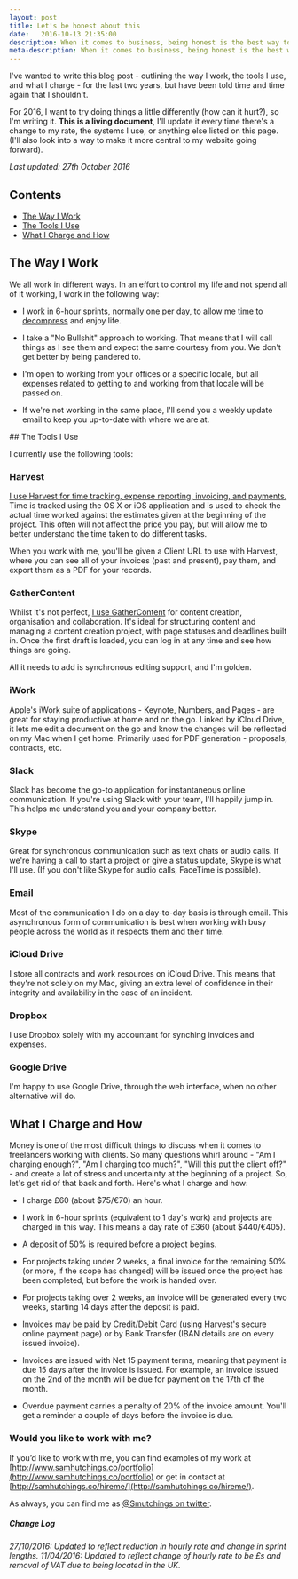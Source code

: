 ```yaml
---
layout: post
title: Let's be honest about this
date:   2016-10-13 21:35:00
description: When it comes to business, being honest is the best way to go. In this post, I outline how I work, what tools I use and how much I charge.
meta-description: When it comes to business, being honest is the best way to go. In this post, I outline how I work, what tools I use and how much I charge.
---
```


I've wanted to write this blog post - outlining the way I work, the tools I use, and what I charge -  for the last two years, but have been told time and time again that I shouldn't. 

For 2016, I want to try doing things a little differently (how can it hurt?), so I'm writing it. **This is a living document**, I'll update it every time there's a change to my rate, the systems I use, or anything else listed on this page. (I'll also look into a way to make it more central to my website going forward).

*Last updated: 27th October 2016*

## Contents

- <a href="#the-way-i-work">The Way I Work</a>
- <a href ="#the-tools-i-use">The Tools I Use</a>
- <a href="#what-i-charge-and-how">What I Charge and How</a>

## <div id = "the-way-i-work">The Way I Work</div>


We all work in different ways. In an effort to control my life and not spend all of it working, I work in the following way:

- I work in 6-hour sprints, normally one per day, to allow me [time to decompress](https://medium.com/lessons-learned-1/it-attacks-from-within-d2f50e9da5ef#.ucf4usnrp) and enjoy life.

- I take a "No Bullshit" approach to working. That means that I will call things as I see them and expect the same courtesy from you. We don't get better by being pandered to.

- I'm open to working from your offices or a specific locale, but all expenses related to getting to and working from that locale will be passed on.

- If we're not working in the same place, I'll send you a weekly update email to keep you up-to-date with where we are at.

<div id = "the-tools-i-use">
## The Tools I Use
</div>

I currently use the following tools:

### Harvest

[I use Harvest for time tracking, expense reporting, invoicing, and payments.](http://try.hrv.st/8-72883) Time is tracked using the OS X or iOS application and is used to check the actual time worked against the estimates given at the beginning of the project. This often will not affect the price you pay, but will allow me to better understand the time taken to do different tasks.

When you work with me, you'll be given a Client URL to use with Harvest, where you can see all of your invoices (past and present), pay them, and export them as a PDF for your records.

### GatherContent

Whilst it's not perfect, [I use GatherContent](http://gathercontent.com) for content creation, organisation and collaboration. It's ideal for structuring content and managing a content creation project, with page statuses and deadlines built in. Once the first draft is loaded, you can log in at any time and see how things are going. 


All it needs to add is synchronous editing support, and I'm golden.

### iWork

Apple's iWork suite of applications - Keynote, Numbers, and Pages - are great for staying productive at home and on the go. Linked by iCloud Drive, it lets me edit a document on the go and know the changes will be reflected on my Mac when I get home. Primarily used for PDF generation - proposals, contracts, etc.

### Slack

Slack has become the go-to application for instantaneous online communication. If you're using Slack with your team, I'll happily jump in. This helps me understand you and your company better.

### Skype

Great for synchronous communication such as text chats or audio calls. If we're having a call to start a project or give a status update, Skype is what I'll use. (If you don't like Skype for audio calls, FaceTime is possible).

### Email

Most of the communication I do on a day-to-day basis is through email. This asynchronous form of communication is best when working with busy people across the world as it respects them and their time.

### iCloud Drive

I store all contracts and work resources on iCloud Drive. This means that they're not solely on my Mac, giving an extra level of confidence in their integrity and availability in the case of an incident. 

### Dropbox

I use Dropbox solely with my accountant for synching invoices and expenses. 

### Google Drive

I'm happy to use Google Drive, through the web interface, when no other alternative will do.

## <div id = "what-i-charge-and-how">What I Charge and How</div>

Money is one of the most difficult things to discuss when it comes to freelancers working with clients. So many questions whirl around - "Am I charging enough?", "Am I charging too much?", "Will this put the client off?" - and create a lot of stress and uncertainty at the beginning of a project. So, let's get rid of that back and forth. Here's what I charge and how:

- I charge £60 (about $75/€70) an hour.

- I work in 6-hour sprints (equivalent to 1 day's work) and projects are charged in this way. This means a day rate of £360 (about $440/€405).

- A deposit of 50% is required before a project begins.

- For projects taking under 2 weeks, a final invoice for the remaining 50% (or more, if the scope has changed) will be issued once the project has been completed, but before the work is handed over.

- For projects taking over 2 weeks, an invoice will be generated every two weeks, starting 14 days after the deposit is paid.

- Invoices may be paid by Credit/Debit Card (using Harvest's secure online payment page) or by Bank Transfer (IBAN details are on every issued invoice).

- Invoices are issued with Net 15 payment terms, meaning that payment is due 15 days after the invoice is issued. For example, an invoice issued on the 2nd of the month will be due for payment on the 17th of the month.

- Overdue payment carries a penalty of 20% of the invoice amount. You'll get a reminder a couple of days before the invoice is due. 

### Would you like to work with me?

If you’d like to work with me, you can find examples of my work at [http://www.samhutchings.co/portfolio](http://www.samhutchings.co/portfolio) or get in contact at [http://samhutchings.co/hireme/](http://samhutchings.co/hireme/).

As always, you can find me as [@Smutchings on twitter](http://twitter.com/@smutchings).

##### Change Log

_27/10/2016: Updated to reflect reduction in hourly rate and change in sprint lengths._
_11/04/2016: Updated to reflect change of hourly rate to be £s and removal of VAT due to being located in the UK._
